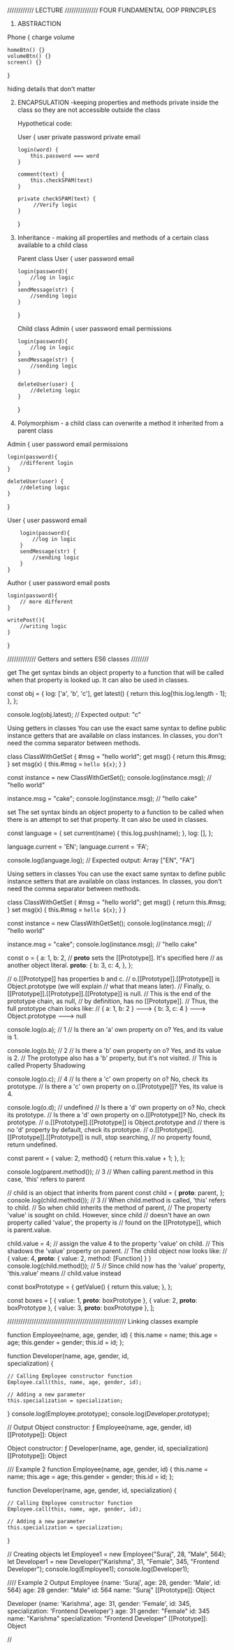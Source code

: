 //////////// LECTURE ///////////////
FOUR FUNDAMENTAL OOP PRINCIPLES

1.  ABSTRACTION

Phone {
charge
volume

    homeBtn() {}
    volumeBtn() {}
    screen() {}

}

hiding details that don't matter

2.  ENCAPSULATION
    -keeping properties and methods private inside the class so they are not accessible outside the class

    Hypothetical code:

    User {
    user
    private password
    private email

        login(word) {
            this.password === word
        }

        comment(text) {
            this.checkSPAM(text)
        }

        private checkSPAM(text) {
             //Verify logic
        }

    }

3.  Inheritance - making all propertiles and methods of a certain class available to a child class

    Parent class
    User {
    user
    password
    email

        login(password){
            //log in logic
        }
        sendMessage(str) {
            //sending logic
        }

    }

    Child class
    Admin {
    user
    password
    email
    permissions

        login(password){
            //log in logic
        }
        sendMessage(str) {
            //sending logic
        }

        deleteUser(user) {
            //deleting logic
        }

    }

4.  Polymorphism - a child class can overwrite a method it inherited from a parent class

Admin {
user
password
email
permissions

    login(password){
        //different login
    }

    deleteUser(user) {
        //deleting logic
    }

}

User {
user
password
email

        login(password){
            //log in logic
        }
        sendMessage(str) {
            //sending logic
        }
    }

Author {
user
password
email
posts

    login(password){
        // more different
    }

    writePost(){
        //writing logic
    }

}

///////////// Getters and setters ES6 classes ////////

get
The get syntax binds an object property to a function that will be called when that property is looked up. It can also be used in classes.

const obj = {
log: ['a', 'b', 'c'],
get latest() {
return this.log[this.log.length - 1];
},
};

console.log(obj.latest);
// Expected output: "c"

Using getters in classes
You can use the exact same syntax to define public instance getters that are available on class instances. In classes, you don't need the comma separator between methods.

class ClassWithGetSet {
#msg = "hello world";
get msg() {
return this.#msg;
}
set msg(x) {
this.#msg = `hello ${x}`;
}
}

const instance = new ClassWithGetSet();
console.log(instance.msg); // "hello world"

instance.msg = "cake";
console.log(instance.msg); // "hello cake"

set
The set syntax binds an object property to a function to be called when there is an attempt to set that property. It can also be used in classes.

const language = {
set current(name) {
this.log.push(name);
},
log: [],
};

language.current = 'EN';
language.current = 'FA';

console.log(language.log);
// Expected output: Array ["EN", "FA"]

Using setters in classes
You can use the exact same syntax to define public instance setters that are available on class instances. In classes, you don't need the comma separator between methods.

class ClassWithGetSet {
#msg = "hello world";
get msg() {
return this.#msg;
}
set msg(x) {
this.#msg = `hello ${x}`;
}
}

const instance = new ClassWithGetSet();
console.log(instance.msg); // "hello world"

instance.msg = "cake";
console.log(instance.msg); // "hello cake"

const o = {
a: 1,
b: 2,
// **proto** sets the [[Prototype]]. It's specified here
// as another object literal.
**proto**: {
b: 3,
c: 4,
},
};

// o.[[Prototype]] has properties b and c.
// o.[[Prototype]].[[Prototype]] is Object.prototype (we will explain
// what that means later).
// Finally, o.[[Prototype]].[[Prototype]].[[Prototype]] is null.
// This is the end of the prototype chain, as null,
// by definition, has no [[Prototype]].
// Thus, the full prototype chain looks like:
// { a: 1, b: 2 } ---> { b: 3, c: 4 } ---> Object.prototype ---> null

console.log(o.a); // 1
// Is there an 'a' own property on o? Yes, and its value is 1.

console.log(o.b); // 2
// Is there a 'b' own property on o? Yes, and its value is 2.
// The prototype also has a 'b' property, but it's not visited.
// This is called Property Shadowing

console.log(o.c); // 4
// Is there a 'c' own property on o? No, check its prototype.
// Is there a 'c' own property on o.[[Prototype]]? Yes, its value is 4.

console.log(o.d); // undefined
// Is there a 'd' own property on o? No, check its prototype.
// Is there a 'd' own property on o.[[Prototype]]? No, check its prototype.
// o.[[Prototype]].[[Prototype]] is Object.prototype and
// there is no 'd' property by default, check its prototype.
// o.[[Prototype]].[[Prototype]].[[Prototype]] is null, stop searching,
// no property found, return undefined.

const parent = {
value: 2,
method() {
return this.value + 1;
},
};

console.log(parent.method()); // 3
// When calling parent.method in this case, 'this' refers to parent

// child is an object that inherits from parent
const child = {
**proto**: parent,
};
console.log(child.method()); // 3
// When child.method is called, 'this' refers to child.
// So when child inherits the method of parent,
// The property 'value' is sought on child. However, since child
// doesn't have an own property called 'value', the property is
// found on the [[Prototype]], which is parent.value.

child.value = 4; // assign the value 4 to the property 'value' on child.
// This shadows the 'value' property on parent.
// The child object now looks like:
// { value: 4, **proto**: { value: 2, method: [Function] } }
console.log(child.method()); // 5
// Since child now has the 'value' property, 'this.value' means
// child.value instead

const boxPrototype = {
getValue() {
return this.value;
},
};

const boxes = [
{ value: 1, __proto__: boxPrototype },
{ value: 2, __proto__: boxPrototype },
{ value: 3, __proto__: boxPrototype },
];

//////////////////////////////////////////////////////
Linking classes example

function Employee(name, age, gender, id) {
this.name = name;
this.age = age;
this.gender = gender;
this.id = id;
};

function Developer(name, age, gender, id,  
specialization) {

    // Calling Employee constructor function
    Employee.call(this, name, age, gender, id);

    // Adding a new parameter
    this.specialization = specialization;

}
console.log(Employee.prototype);
console.log(Developer.prototype);

// Output
Object
constructor: ƒ Employee(name, age, gender, id)
[[Prototype]]: Object

Object
constructor: ƒ Developer(name, age, gender, id, specialization)
[[Prototype]]: Object

/// Example 2
function Employee(name, age, gender, id) {
this.name = name;
this.age = age;
this.gender = gender;
this.id = id;
};

function Developer(name, age, gender, id, specialization) {

    // Calling Employee constructor function
    Employee.call(this, name, age, gender, id);

    // Adding a new parameter
    this.specialization = specialization;

}

// Creating objects
let Employee1 = new Employee("Suraj", 28, "Male", 564);
let Developer1 = new Developer("Karishma", 31, "Female", 345,
"Frontend Developer");
console.log(Employee1);
console.log(Developer1);

//// Example 2 Output
Employee {name: 'Suraj', age: 28, gender: 'Male', id: 564}
age: 28
gender: "Male"
id: 564
name: "Suraj"
[[Prototype]]: Object

Developer {name: 'Karishma', age: 31, gender: 'Female', id: 345,
specialization: 'Frontend Developer'}
age: 31
gender: "Female"
id: 345
name: "Karishma"
specialization: "Frontend Developer"
[[Prototype]]: Object

//
